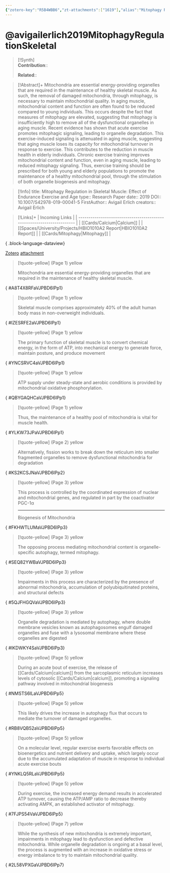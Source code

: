 ```yaml
---
{"zotero-key":"R5B4WBB6","zt-attachments":["1619"],"alias":"Mitophagy Regulation in Skeletal Muscle, Mitophagy Regulation in Skeletal Muscle: Effect of Endurance Exercise and Age","keywords":["aging","✅","exercise","Mitochondria","mitophagy","lysosomes"],"FirstAuthor":"[[ Avigail Erlich]]","tags":["source/researchpaper"],"dg-publish":true,"permalink":"/sources/research-papers/avigailerlich2019-mitophagy-regulation-skeletal/","dgPassFrontmatter":true}
---
```


# @avigailerlich2019MitophagyRegulationSkeletal

>[!Synth]  
>**Contribution**::  
>  
>**Related**:: 
>  

> [!Abstract]+
> Mitochondria are essential energy-providing organelles that are required in the maintenance of healthy skeletal muscle. As such, the removal of damaged mitochondria, through mitophagy, is necessary to maintain mitochondrial quality. In aging muscle, mitochondrial content and function are often found to be reduced compared to young individuals. This occurs despite the fact that measures of mitophagy are elevated, suggesting that mitophagy is insufficiently high to remove all of the dysfunctional organelles in aging muscle. Recent evidence has shown that acute exercise promotes mitophagic signaling, leading to organelle degradation. This exercise-induced signaling is attenuated in aging muscle, suggesting that aging muscle loses its capacity for mitochondrial turnover in response to exercise. This contributes to the reduction in muscle health in elderly individuals. Chronic exercise training improves mitochondrial content and function, even in aging muscle, leading to reduced mitophagy signaling. Thus, exercise training should be prescribed for both young and elderly populations to promote the maintenance of a healthy mitochondrial pool, through the stimulation of both organelle biogenesis and mitophagy.

> [!Info]
> title: Mitophagy Regulation in Skeletal Muscle: Effect of Endurance Exercise and Age
> type:: Research Paper 
> date:: 2019
> DOI:: 10.1007/S42978-019-00041-5
> FirstAuthor:: Avigail Erlich
> creators:: Avigail Erlich

> [!Links]+
>  | Incoming Links                                                         |
> | ---------------------------------------------------------------------- |
> | [[Cards/Calcium\|Calcium]]                                          |
> | [[Spaces/University/Projects/HBIO1010A2 Report\|HBIO1010A2 Report]] |
> | [[Cards/Mitophagy\|Mitophagy]]                                      |
> 
{ .block-language-dataview}


[Zotero](zotero://select/library/items/R5B4WBB6) [attachment](file:///Users/nathanmaxwell/Zotero/storage/VJPBD6IP/avigailt.erlich2019-MitophagyRegulationSkeletalMuscle.pdf)

> [!quote-yellow] (Page 1) yellow
> 
> Mitochondria are essential energy-providing organelles that are required in the maintenance of healthy skeletal muscle.
>
{ #A8T4X8RFaVJPBD6IPp1}


> [!quote-yellow] (Page 1) yellow
> 
> Skeletal muscle comprises approximately 40% of the adult human body mass in non-overweight individuals.
>
{ #IZESRFE2aVJPBD6IPp1}


> [!quote-yellow] (Page 1) yellow
> 
> The primary function of skeletal muscle is to convert chemical energy, in the form of ATP, into mechanical energy to generate force, maintain posture, and produce movement
>
{ #YNCSRVC4aVJPBD6IPp1}


> [!quote-yellow] (Page 1) yellow
> 
> ATP supply under steady-state and aerobic conditions is provided by mitochondrial oxidative phosphorylation.
>
{ #QBYGAQHCaVJPBD6IPp1}


> [!quote-yellow] (Page 1) yellow
> 
> Thus, the maintenance of a healthy pool of mitochondria is vital for muscle health.
>
{ #YLKW73JPaVJPBD6IPp1}


> [!quote-yellow] (Page 2) yellow
> 
> Alternatively, fission works to break down the reticulum into smaller fragmented organelles to remove dysfunctional mitochondria for degradation
>
{ #KS2KCSJNaVJPBD6IPp2}


> [!quote-yellow] (Page 3) yellow
> 
> This process is controlled by the coordinated expression of nuclear and mitochondrial genes, and regulated in part by the coactivator PGC-1α
> 
> ---
> Biogenesis of Mitochondria
>
{ #FKHWTLUMaVJPBD6IPp3}


> [!quote-yellow] (Page 3) yellow
> 
> The opposing process mediating mitochondrial content is organelle-specific autophagy, termed mitophagy.
>
{ #SEQ82YWBaVJPBD6IPp3}


> [!quote-yellow] (Page 3) yellow
> 
> Impairments in this process are characterized by the presence of abnormal mitochondria, accumulation of polyubiquitinated proteins, and structural defects
>
{ #5QJFHGQVaVJPBD6IPp3}


> [!quote-yellow] (Page 3) yellow
> 
> Organelle degradation is mediated by autophagy, where double membrane vesicles known as autophagosomes engulf damaged organelles and fuse with a lysosomal membrane where these organelles are digested
>
{ #IKDWKY4SaVJPBD6IPp3}


> [!quote-yellow] (Page 5) yellow
> 
> During an acute bout of exercise, the release of [[Cards/Calcium\|calcium]] from the sarcoplasmic reticulum increases levels of cytosolic [[Cards/Calcium\|calcium]], promoting a signaling pathway involved in mitochondrial biogenesis
>
{ #NMSTS6ILaVJPBD6IPp5}


> [!quote-yellow] (Page 5) yellow
> 
> This likely drives the increase in autophagy flux that occurs to mediate the turnover of damaged organelles.
>
{ #RB8VQB52aVJPBD6IPp5}


> [!quote-yellow] (Page 5) yellow
> 
> On a molecular level, regular exercise exerts favorable effects on bioenergetics and nutrient delivery and uptake, which largely occur due to the accumulated adaptation of muscle in response to individual acute exercise bouts
>
{ #YNKLQ5RLaVJPBD6IPp5}


> [!quote-yellow] (Page 5) yellow
> 
> During exercise, the increased energy demand results in accelerated ATP turnover, causing the ATP/AMP ratio to decrease thereby activating AMPK, an established activator of mitophagy.
>
{ #7FJPS54VaVJPBD6IPp5}


> [!quote-yellow] (Page 7) yellow
> 
> While the synthesis of new mitochondria is extremely important, impairments in mitophagy lead to dysfunction and defective mitochondria. While organelle degradation is ongoing at a basal level, the process is augmented with an increase in oxidative stress or energy imbalance to try to maintain mitochondrial quality.
>
{ #2L58VPXGaVJPBD6IPp7}

